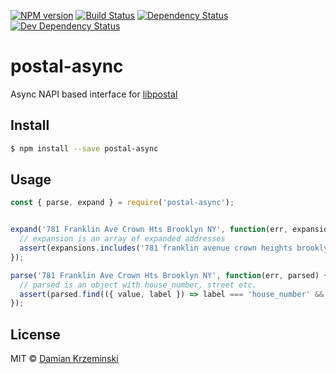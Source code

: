 [![NPM version][npm-image]][npm-url]
[![Build Status][travis-image]][travis-url]
[![Dependency Status][deps-image]][deps-url]
[![Dev Dependency Status][deps-dev-image]][deps-dev-url]

# postal-async

Async NAPI based interface for [libpostal]

## Install

```sh
$ npm install --save postal-async
```

## Usage

```js
const { parse, expand } = require('postal-async');


expand('781 Franklin Ave Crown Hts Brooklyn NY', function(err, expansions) {
  // expansion is an array of expanded addresses
  assert(expansions.includes('781 franklin avenue crown heights brooklyn new york'));
});

parse('781 Franklin Ave Crown Hts Brooklyn NY', function(err, parsed) {
  // parsed is an object with house_number, street etc.
  assert(parsed.find(({ value, label }) => label === 'house_number' && value === '781'));
});

```

## License

MIT © [Damian Krzeminski](https://pirxpilot.me)

[npm-image]: https://img.shields.io/npm/v/postal-async.svg
[npm-url]: https://npmjs.org/package/postal-async

[travis-url]: https://travis-ci.com/pirxpilot/postal-async
[travis-image]: https://img.shields.io/travis/com/pirxpilot/postal-async.svg

[deps-image]: https://img.shields.io/david/pirxpilot/postal-async.svg
[deps-url]: https://david-dm.org/pirxpilot/postal-async

[deps-dev-image]: https://img.shields.io/david/dev/pirxpilot/postal-async.svg
[deps-dev-url]: https://david-dm.org/pirxpilot/postal-async?type=dev

[libpostal]: https://github.com/openvenues/libpostal
